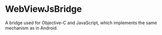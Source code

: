WebViewJsBridge
===============

A bridge used for Objective-C and JavaScript, which implements the same mechanism as in Android.
